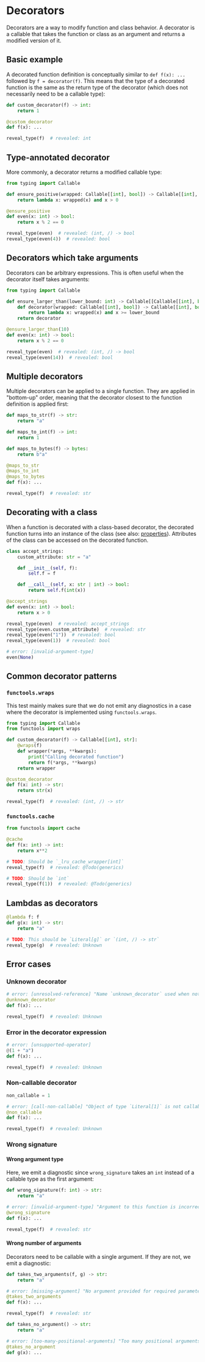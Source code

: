 # Decorators

Decorators are a way to modify function and class behavior. A decorator is a callable that takes the
function or class as an argument and returns a modified version of it.

## Basic example

A decorated function definition is conceptually similar to `def f(x): ...` followed by
`f = decorator(f)`. This means that the type of a decorated function is the same as the return type
of the decorator (which does not necessarily need to be a callable type):

```py
def custom_decorator(f) -> int:
    return 1

@custom_decorator
def f(x): ...

reveal_type(f)  # revealed: int
```

## Type-annotated decorator

More commonly, a decorator returns a modified callable type:

```py
from typing import Callable

def ensure_positive(wrapped: Callable[[int], bool]) -> Callable[[int], bool]:
    return lambda x: wrapped(x) and x > 0

@ensure_positive
def even(x: int) -> bool:
    return x % 2 == 0

reveal_type(even)  # revealed: (int, /) -> bool
reveal_type(even(4))  # revealed: bool
```

## Decorators which take arguments

Decorators can be arbitrary expressions. This is often useful when the decorator itself takes
arguments:

```py
from typing import Callable

def ensure_larger_than(lower_bound: int) -> Callable[[Callable[[int], bool]], Callable[[int], bool]]:
    def decorator(wrapped: Callable[[int], bool]) -> Callable[[int], bool]:
        return lambda x: wrapped(x) and x >= lower_bound
    return decorator

@ensure_larger_than(10)
def even(x: int) -> bool:
    return x % 2 == 0

reveal_type(even)  # revealed: (int, /) -> bool
reveal_type(even(14))  # revealed: bool
```

## Multiple decorators

Multiple decorators can be applied to a single function. They are applied in "bottom-up" order,
meaning that the decorator closest to the function definition is applied first:

```py
def maps_to_str(f) -> str:
    return "a"

def maps_to_int(f) -> int:
    return 1

def maps_to_bytes(f) -> bytes:
    return b"a"

@maps_to_str
@maps_to_int
@maps_to_bytes
def f(x): ...

reveal_type(f)  # revealed: str
```

## Decorating with a class

When a function is decorated with a class-based decorator, the decorated function turns into an
instance of the class (see also: [properties](properties.md)). Attributes of the class can be
accessed on the decorated function.

```py
class accept_strings:
    custom_attribute: str = "a"

    def __init__(self, f):
        self.f = f

    def __call__(self, x: str | int) -> bool:
        return self.f(int(x))

@accept_strings
def even(x: int) -> bool:
    return x > 0

reveal_type(even)  # revealed: accept_strings
reveal_type(even.custom_attribute)  # revealed: str
reveal_type(even("1"))  # revealed: bool
reveal_type(even(1))  # revealed: bool

# error: [invalid-argument-type]
even(None)
```

## Common decorator patterns

### `functools.wraps`

This test mainly makes sure that we do not emit any diagnostics in a case where the decorator is
implemented using `functools.wraps`.

```py
from typing import Callable
from functools import wraps

def custom_decorator(f) -> Callable[[int], str]:
    @wraps(f)
    def wrapper(*args, **kwargs):
        print("Calling decorated function")
        return f(*args, **kwargs)
    return wrapper

@custom_decorator
def f(x: int) -> str:
    return str(x)

reveal_type(f)  # revealed: (int, /) -> str
```

### `functools.cache`

```py
from functools import cache

@cache
def f(x: int) -> int:
    return x**2

# TODO: Should be `_lru_cache_wrapper[int]`
reveal_type(f)  # revealed: @Todo(generics)

# TODO: Should be `int`
reveal_type(f(1))  # revealed: @Todo(generics)
```

## Lambdas as decorators

```py
@lambda f: f
def g(x: int) -> str:
    return "a"

# TODO: This should be `Literal[g]` or `(int, /) -> str`
reveal_type(g)  # revealed: Unknown
```

## Error cases

### Unknown decorator

```py
# error: [unresolved-reference] "Name `unknown_decorator` used when not defined"
@unknown_decorator
def f(x): ...

reveal_type(f)  # revealed: Unknown
```

### Error in the decorator expression

```py
# error: [unsupported-operator]
@(1 + "a")
def f(x): ...

reveal_type(f)  # revealed: Unknown
```

### Non-callable decorator

```py
non_callable = 1

# error: [call-non-callable] "Object of type `Literal[1]` is not callable"
@non_callable
def f(x): ...

reveal_type(f)  # revealed: Unknown
```

### Wrong signature

#### Wrong argument type

Here, we emit a diagnostic since `wrong_signature` takes an `int` instead of a callable type as the
first argument:

```py
def wrong_signature(f: int) -> str:
    return "a"

# error: [invalid-argument-type] "Argument to this function is incorrect: Expected `int`, found `Literal[f]`"
@wrong_signature
def f(x): ...

reveal_type(f)  # revealed: str
```

#### Wrong number of arguments

Decorators need to be callable with a single argument. If they are not, we emit a diagnostic:

```py
def takes_two_arguments(f, g) -> str:
    return "a"

# error: [missing-argument] "No argument provided for required parameter `g` of function `takes_two_arguments`"
@takes_two_arguments
def f(x): ...

reveal_type(f)  # revealed: str

def takes_no_argument() -> str:
    return "a"

# error: [too-many-positional-arguments] "Too many positional arguments to function `takes_no_argument`: expected 0, got 1"
@takes_no_argument
def g(x): ...
```
